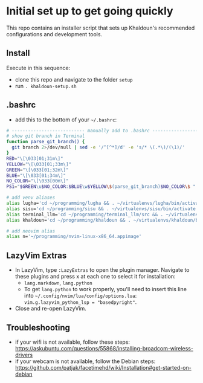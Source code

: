# Initial set up to get going quickly
This repo contains an installer script that sets up Khaldoun's 
recommended configurations and development tools.

## Install 
Execute in this sequence:
- clone this repo and navigate to the folder `setup`
- run `. khaldoun-setup.sh`


## .bashrc
- add this to the bottom of your `~/.bashrc`:

```bash
# --------------------------- manually add to .bashrc --------------------------------
# show git branch in Terminal
function parse_git_branch() {
  git branch 2>/dev/null | sed -e '/^[^*]/d' -e 's/* \(.*\)/(\1)/'
}
RED="\[\033[01;31m\]"
YELLOW="\[\033[01;33m\]"
GREEN="\[\033[01;32m\]"
BLUE="\[\033[01;34m\]"
NO_COLOR="\[\033[00m\]"
PS1="$GREEN\u$NO_COLOR:$BLUE\w$YELLOW\$(parse_git_branch)$NO_COLOR\$ "

# add venv aliases
alias lugha='cd ~/programming/lugha && . ~/virtualenvs/lugha/bin/activate'
alias sisu='cd ~/programming/sisu && . ~/virtualenvs/sisu/bin/activate'
alias terminal_llm='cd ~/programming/terminal_llm/src && . ~/virtualenvs/terminal_llm/bin/activate && python chat.py'
alias khaldoun='cd ~/programming/khaldoun && . ~/virtualenvs/khaldoun/bin/activate'

# add neovim alias
alias n='~/programming/nvim-linux-x86_64.appimage'
```

## LazyVim Extras
- In LazyVim, type `:LazyExtras` to open the plugin manager. 
  Navigate to these plugins and press x at each one to select it for installation:
  - `lang.markdown`, `lang.python`
  - To get `lang.python` to work properly, you'll need to insert this line 
    into `~/.config/nvim/lua/config/options.lua`: `vim.g.lazyvim_python_lsp = "basedpyright"`.
- Close and re-open LazyVim.

## Troubleshooting
- if your wifi is not available, follow these steps: 
  https://askubuntu.com/questions/55868/installing-broadcom-wireless-drivers
- if your webcam is not available, follow the Debian steps: 
  https://github.com/patjak/facetimehd/wiki/Installation#get-started-on-debian

